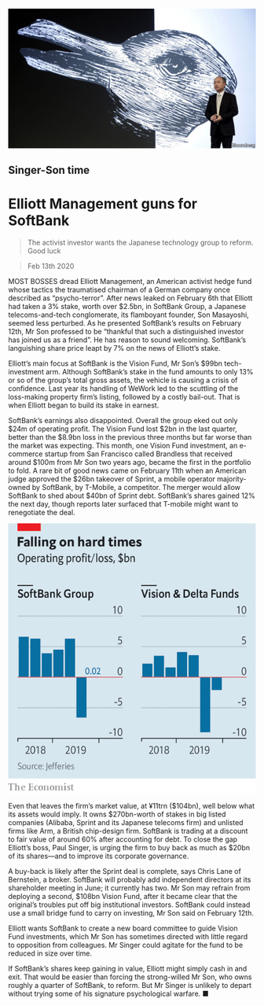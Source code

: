 ![](./images/20200215_WBP501.jpg)

## Singer-Son time

# Elliott Management guns for SoftBank

> The activist investor wants the Japanese technology group to reform. Good luck

> Feb 13th 2020

MOST BOSSES dread Elliott Management, an American activist hedge fund whose tactics the traumatised chairman of a German company once described as “psycho-terror”. After news leaked on February 6th that Elliott had taken a 3% stake, worth over $2.5bn, in SoftBank Group, a Japanese telecoms-and-tech conglomerate, its flamboyant founder, Son Masayoshi, seemed less perturbed. As he presented SoftBank’s results on February 12th, Mr Son professed to be “thankful that such a distinguished investor has joined us as a friend”. He has reason to sound welcoming. SoftBank’s languishing share price leapt by 7% on the news of Elliott’s stake.

Elliott’s main focus at SoftBank is the Vision Fund, Mr Son’s $99bn tech-investment arm. Although SoftBank’s stake in the fund amounts to only 13% or so of the group’s total gross assets, the vehicle is causing a crisis of confidence. Last year its handling of WeWork led to the scuttling of the loss-making property firm’s listing, followed by a costly bail-out. That is when Elliott began to build its stake in earnest.

SoftBank’s earnings also disappointed. Overall the group eked out only $24m of operating profit. The Vision Fund lost $2bn in the last quarter, better than the $8.9bn loss in the previous three months but far worse than the market was expecting. This month, one Vision Fund investment, an e-commerce startup from San Francisco called Brandless that received around $100m from Mr Son two years ago, became the first in the portfolio to fold. A rare bit of good news came on February 11th when an American judge approved the $26bn takeover of Sprint, a mobile operator majority-owned by SoftBank, by T-Mobile, a competitor. The merger would allow SoftBank to shed about $40bn of Sprint debt. SoftBank’s shares gained 12% the next day, though reports later surfaced that T-mobile might want to renegotiate the deal.

![](./images/20200215_WBC170.png)

Even that leaves the firm’s market value, at ¥11trn ($104bn), well below what its assets would imply. It owns $270bn-worth of stakes in big listed companies (Alibaba, Sprint and its Japanese telecoms firm) and unlisted firms like Arm, a British chip-design firm. SoftBank is trading at a discount to fair value of around 60% after accounting for debt. To close the gap Elliott’s boss, Paul Singer, is urging the firm to buy back as much as $20bn of its shares—and to improve its corporate governance.

A buy-back is likely after the Sprint deal is complete, says Chris Lane of Bernstein, a broker. SoftBank will probably add independent directors at its shareholder meeting in June; it currently has two. Mr Son may refrain from deploying a second, $108bn Vision Fund, after it became clear that the original’s troubles put off big institutional investors. SoftBank could instead use a small bridge fund to carry on investing, Mr Son said on February 12th.

Elliott wants SoftBank to create a new board committee to guide Vision Fund investments, which Mr Son has sometimes directed with little regard to opposition from colleagues. Mr Singer could agitate for the fund to be reduced in size over time.

If SoftBank’s shares keep gaining in value, Elliott might simply cash in and exit. That would be easier than forcing the strong-willed Mr Son, who owns roughly a quarter of SoftBank, to reform. But Mr Singer is unlikely to depart without trying some of his signature psychological warfare. ■